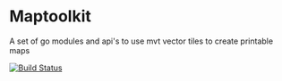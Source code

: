 # Maptoolkit

A set of go modules and api's to use mvt vector tiles to create printable maps

[![Build Status](https://travis-ci.org/go-spatial/maptoolkit.svg?branch=master)](https://travis-ci.org/go-spatial/maptoolkit)

